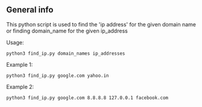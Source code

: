 ## General info
This python script is used to find the 'ip address' for the given domain name or finding domain_name for the given ip_address 

Usage:
```
python3 find_ip.py domain_names ip_addresses
```

Example 1:
```
python3 find_ip.py google.com yahoo.in
```

Example 2:
```
python3 find_ip.py google.com 8.8.8.8 127.0.0.1 facebook.com
```
